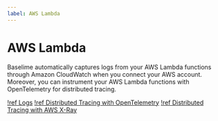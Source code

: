 ```yaml
---
label: AWS Lambda
---
```


# AWS Lambda

Baselime automatically captures logs from your AWS Lambda functions through Amazon CloudWatch when you connect your AWS account. Moreover, you can instrument your AWS Lambda functions with OpenTelemetry for distributed tracing.


[!ref Logs](./logs.md)
[!ref Distributed Tracing with OpenTelemetry](./traces/node.js.md)
[!ref Distributed Tracing with AWS X-Ray](../xray.md)